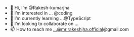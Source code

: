 - 👋 Hi, I’m @Rakesh-kumarjha
- 👀 I’m interested in ... @coding
- 🌱 I’m currently learning ...@TypeScript
- 💞️ I’m looking to collaborate on ...
- 📫 How to reach me ...@mr.rakeshjha.official@gmail.com

<!---
Rakesh-kumarjha/Rakesh-kumarjha is a ✨ special ✨ repository because its `README.md` (this file) appears on your GitHub profile.
You can click the Preview link to take a look at your changes.
--->
